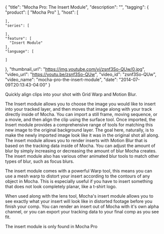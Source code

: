 {
  "title": "Mocha Pro: The Insert Module",
  "description": "",
  "tagging": {
    "product": [
      "Mocha Pro"
    ],
    "host": [

    ],
    "series": [

    ],
    "feature": [
      "Insert Module"
    ],
    "language": [

    ]
  },
  "thumbnail_url": "https://img.youtube.com/vi/zsnf3So-QUw/0.jpg",
  "video_url": "https://youtu.be/zsnf3So-QUw",
  "video_id": "zsnf3So-QUw",
  "video_name": "mocha-pro-the-insert-module",
  "date": "2014-07-09T20:13:43-04:00"
}

Quickly align clips into your shot with Grid Warp and Motion Blur.

The Insert module allows you to choose the image you would like to insert into
your tracked layer, and then moves that image along with your track directly
inside of Mocha. You can import a still frame, moving sequence, or a movie,
and then align the clip using the surface tool. Once imported, the Insert
module provides a comprehensive range of tools for matching this new image to
the original background layer. The goal here, naturally, is to make the newly
imported image look like it was in the original shot all along. The insert
module allows you to render inserts with Motion Blur that is based on the
tracking data inside of Mocha. You can adjust the amount of blur by simply
increasing or decreasing the amount of blur Mocha creates. The insert module
also has various other animated blur tools to match other types of blur, such
as focus blurs.

The insert module comes with a powerful Warp tool, this means you can use a
mesh warp to distort your insert according to the contours of any object in
Mocha. This is especially useful if you have to insert something that does not
look completely planar, like a t-shirt logo.

When used along with the lens tool, Mocha's insert module allows you to see
exactly what your insert will look like in distorted footage before you finish
your comp. You can render an insert out of Mocha with it's own alpha channel,
or you can export your tracking data to your final comp as you see fit.

The insert module is only found in Mocha Pro


